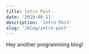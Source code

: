 ```yaml
---
title: Intro Post
date: '2019-08-11'
description: 'Intro Post'
slug: '/blog/intro-post'
---
```


Hey another programming blog!